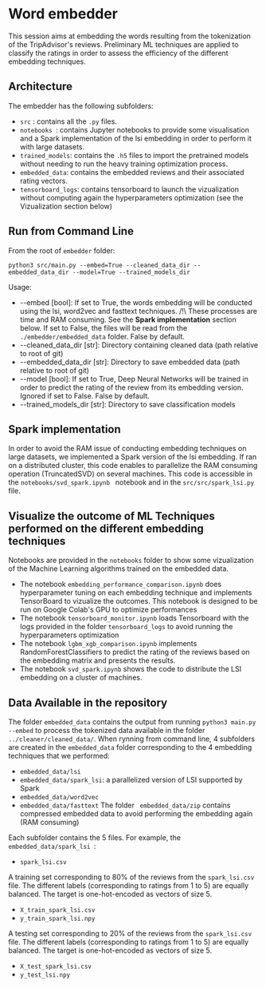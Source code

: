 # Word embedder

This session aims at embedding the words resulting from the tokenization of the TripAdvisor's reviews. Preliminary ML techniques are applied to classify the ratings in order to assess the efficiency of the different embedding techniques.


## Architecture

The embedder has the following subfolders:
* ``` src ``` : contains all the ```.py``` files.
* ```notebooks ```: contains Jupyter notebooks to provide some visualisation and a Spark implementation of the lsi embedding in order to perform it with large datasets. 
* ``` trained_models ```: contains the ```.h5``` files to import the pretrained models without needing to run the heavy training optimization process.
* ``` embedded_data ```: contains the embedded reviews and their associated rating vectors.
* ```tensorboard_logs```: contains tensorboard to launch the vizualization without computing again the hyperparameters optimization (see the Vizualization section below) 


## Run from Command Line

From the root of ```embedder``` folder:
```
python3 src/main.py --embed=True --cleaned_data_dir --embedded_data_dir --model=True --trained_models_dir
```

Usage:
* --embed [bool]: If set to True, the words embedding will be conducted using the lsi, word2vec and fasttext techniques. /!\ These processes are time and RAM consuming. See the **Spark implementation** section below. If set to False, the files will be read from the ```./embedder/embedded_data``` folder. False by default.
* --cleaned_data_dir [str]: Directory containing cleaned data (path relative to root of git)
* --embedded_data_dir [str]: Directory to save embedded data (path relative to root of git)
* --model [bool]: If set to True, Deep Neural Networks will be trained in order to predict the rating of the review from its embedding version. Ignored if set to False. False by default.
* --trained_models_dir [str]: Directory to save classification models

## Spark implementation

In order to avoid the RAM issue of conducting embedding techniques on large datasets, we implemented a Spark version of the lsi embedding. If ran on a distributed cluster, this code enables to parallelize the RAM consuming operation (TruncatedSVD) on several machines. 
This code is accessible in the ```notebooks/svd_spark.ipynb ``` notebook and in the ```src/src/spark_lsi.py ``` file.


## Visualize the outcome of ML Techniques performed on the different embedding techniques

Notebooks are provided in the ```notebooks``` folder to show some vizualization of the Machine Learning algorithms trained on the embedded data.
* The notebook ```embedding_performance_comparison.ipynb``` does hyperparameter tuning on each embedding technique and implements TensorBoard to vizualize the outcomes. This notebook is designed to be run on Google Colab's GPU to optimize performances
* The notebook ```tensorboard_monitor.ipynb``` loads Tensorboard with the logs provided in the folder ```tensorboard_logs``` to avoid running the hyperparameters optimization
* The notebook ```lgbm_xgb_comparison.ipynb``` implements RandomForestClassifiers to predict the rating of the reviews based on the embedding matrix and presents the results.
* The notebook ```svd_spark.ipynb``` shows the code to distribute the LSI embedding on a cluster of machines.


## Data Available in the repository

The folder ``` embedded_data ``` contains the output from running ``` python3 main.py --embed ``` to process the tokenized data available in the folder ``` ../cleaner/cleaned_data/ ```.
When rynning from command line, 4 subfolders are created in the ``` embedded_data ``` folder corresponding to the 4 embedding techniques that we performed:
* ``` embedded_data/lsi ```
* ``` embedded_data/spark_lsi ```: a parallelized version of LSI supported by Spark
* ``` embedded_data/word2vec ```
* ``` embedded_data/fasttext ```
The folder ``` embedded_data/zip``` contains compressed embedded data to avoid performing the embedding again (RAM consuming)

Each subfolder contains the 5 files. For example, the ```embedded_data/spark_lsi ```:
* ```spark_lsi.csv```

A training set corresponding to 80% of the reviews from the ```spark_lsi.csv``` file. The different labels (corresponding to ratings from 1 to 5) are equally balanced. The target is one-hot-encoded as vectors of size 5. 
* ```X_train_spark_lsi.csv```
* ```y_train_spark_lsi.npy```

A testing set corresponding to 20% of the reviews from the ```spark_lsi.csv``` file. The different labels (corresponding to ratings from 1 to 5) are equally balanced. The target is one-hot-encoded as vectors of size 5.
* ```X_test_spark_lsi.csv```
* ```y_test_lsi.npy``` 
